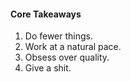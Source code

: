 #### Core Takeaways

1. Do fewer things.
2. Work at a natural pace.
3. Obsess over quality.
4. Give a shit.